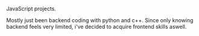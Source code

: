 JavaScript projects.

Mostly just been backend coding with python and c++. Since only knowing backend feels very limited, i've decided to acquire frontend skills aswell.
